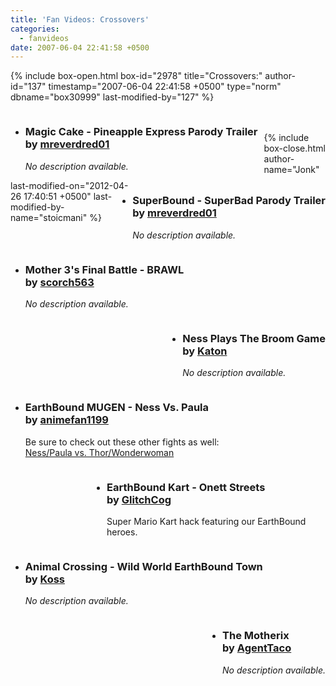 ```yaml
---
title: 'Fan Videos: Crossovers'
categories:
  - fanvideos
date: 2007-06-04 22:41:58 +0500
---
```

{% include box-open.html box-id="2978" title="Crossovers:" author-id="137" timestamp="2007-06-04 22:41:58 +0500" type="norm" dbname="box30999" last-modified-by="127" %}
<ul class="pics">	
<div style="float: left; padding: 0px 10px 0px 0px;"><li>
		<youtube vid="EyBrZv4AxL4" height="250" width="300" />
		<h3>Magic Cake - Pineapple Express Parody Trailer<br />
by <a href="http://www.youtube.com/user/mreverdred01">mreverdred01</a></h3>
		<p><i>No description available.</i></p>
	</li></div>
<div style="float: right;"><li>
		<youtube vid="6vvXAHLuEOE" height="250" width="300" />
		<h3>SuperBound - SuperBad Parody Trailer<br />
by <a href="http://www.youtube.com/user/mreverdred01">mreverdred01</a></h3>
		<p><i>No description available.</i></p>
	</li></div>	
<div style="float: left;"><li>
		<youtube vid="h749eIAaxW4" height="250" width="300" />
		<h3>Mother 3's Final Battle - BRAWL<br />
by <a href="http://www.youtube.com/user/scorch563">scorch563</a></h3>
		<p><i>No description available.</i></p>
	</li></div>	
<div style="float: right;"><li>
		<youtube vid="zVZjGIHbRN4" height="250" width="300" />
		<h3>Ness Plays The Broom Game<br />
by <a href="http://starmen.net/forum/?t=usrinfo&id=6260">Katon</a></h3>
		<p><i>No description available.</i></p>
	</li></div>	
<div style="float: left; width: 350px;"><li>
		<youtube vid="nGPBKTFk-vU" height="250" width="300" />
		<h3>EarthBound MUGEN - Ness Vs. Paula<br />
by <a href="http://www.youtube.com/profile?user=animefan1199">animefan1199</a></h3>
		<p>Be sure to check out these other fights as well:<br /><a href="http://www.youtube.com/watch?v=woZxaMe_0H0">Ness/Paula vs. Thor/Wonderwoman</a><br /></p>
	</li></div>
<div style="float: right; width: 350px"><li>
		<youtube vid="j69kcmPBCJE" height="250" width="300" />
		<h3>EarthBound Kart - Onett Streets<br />
by <a href="http://www.youtube.com/user/GlitchCog">GlitchCog</a></h3>
		<p>Super Mario Kart hack featuring our EarthBound heroes.</p>
	</li></div>
<div style="float: left;"><li>
		<youtube vid="spZ5q0A_vR4" height="250" width="300" />
		<h3>Animal Crossing - Wild World EarthBound Town<br />
by <a href="http://starmen.net/forum/?t=usrinfo&id=7271">Koss</a></h3>
		<p><i>No description available.</i></p>
	</li></div>
<div style="float: right;"><li>
		<youtube vid="agDujcmvQrs" height="250" width="300" />
		<h3>The Motherix<br />
by <a href="http://www.youtube.com/user/AgentTaco">AgentTaco</a></h3>
		<p><i>No description available.</i></p>
	</li></div>
	
</ul><span class="left"></span><span class="right"></span>
					<br /><br />
{% include box-close.html author-name="Jonk" last-modified-on="2012-04-26 17:40:51 +0500" last-modified-by-name="stoicmani" %}
